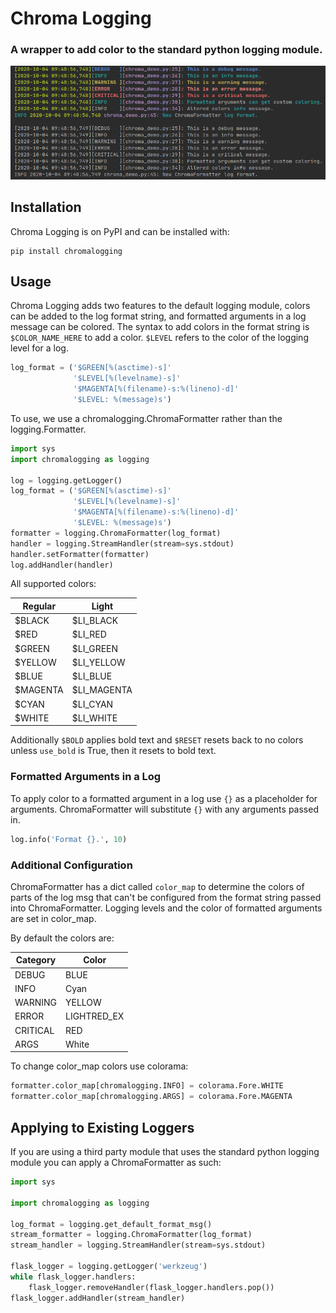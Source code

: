 # Chroma Logging
### A wrapper to add color to the standard python logging module.

![Demo](docs/chroma_demo.png)

## Installation
Chroma Logging is on PyPI and can be installed with:
```
pip install chromalogging
```

## Usage
Chroma Logging adds two features to the default logging module, colors
can be added to the log format string, and formatted arguments in a log
message can be colored. The syntax to add colors in the format string is
```$COLOR_NAME_HERE``` to add a color. ```$LEVEL``` refers to the color
of the logging level for a log.
```python
log_format = ('$GREEN[%(asctime)-s]'
              '$LEVEL[%(levelname)-s]'
              '$MAGENTA[%(filename)-s:%(lineno)-d]'
              '$LEVEL: %(message)s')
```

To use, we use a chromalogging.ChromaFormatter rather than the
logging.Formatter.

```python
import sys
import chromalogging as logging

log = logging.getLogger()
log_format = ('$GREEN[%(asctime)-s]'
              '$LEVEL[%(levelname)-s]'
              '$MAGENTA[%(filename)-s:%(lineno)-d]'
              '$LEVEL: %(message)s')
formatter = logging.ChromaFormatter(log_format)
handler = logging.StreamHandler(stream=sys.stdout)
handler.setFormatter(formatter)
log.addHandler(handler)
```

All supported colors:

| Regular  | Light       |
| -------- | ----------- |
| $BLACK   | $LI_BLACK   |
| $RED     | $LI_RED     |
| $GREEN   | $LI_GREEN   |
| $YELLOW  | $LI_YELLOW  |
| $BLUE    | $LI_BLUE    |
| $MAGENTA | $LI_MAGENTA |
| $CYAN    | $LI_CYAN    |
| $WHITE   | $LI_WHITE   |

Additionally ```$BOLD``` applies bold text and ```$RESET``` resets back
to no colors unless ```use_bold``` is True, then it resets to bold text.

### Formatted Arguments in a Log
To apply color to a formatted argument in a log use ```{}``` as a
placeholder for arguments. ChromaFormatter will substitute ```{}``` with
any arguments passed in.
```python
log.info('Format {}.', 10)
```

### Additional Configuration
ChromaFormatter has a dict called ```color_map``` to determine the
colors of parts of the log msg that can't be configured from the format
string passed into ChromaFormatter. Logging levels and the color of
formatted arguments are set in color_map.

By default the colors are:

| Category | Color       |
| -------- | ----------- |
| DEBUG    | BLUE        |
| INFO     | Cyan        |
| WARNING  | YELLOW      |
| ERROR    | LIGHTRED_EX |
| CRITICAL | RED         |
| ARGS     | White       |

To change color_map colors use colorama:
```python
formatter.color_map[chromalogging.INFO] = colorama.Fore.WHITE
formatter.color_map[chromalogging.ARGS] = colorama.Fore.MAGENTA
```

## Applying to Existing Loggers
If you are using a third party module that uses the standard python
logging module you can apply a ChromaFormatter as such:
```python
import sys

import chromalogging as logging

log_format = logging.get_default_format_msg()
stream_formatter = logging.ChromaFormatter(log_format)
stream_handler = logging.StreamHandler(stream=sys.stdout)

flask_logger = logging.getLogger('werkzeug')
while flask_logger.handlers:
    flask_logger.removeHandler(flask_logger.handlers.pop())
flask_logger.addHandler(stream_handler)
```
